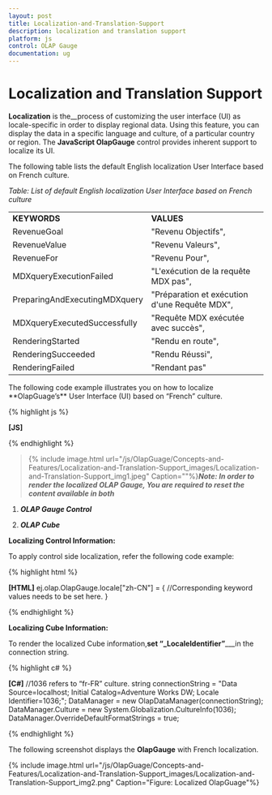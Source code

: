 ```yaml
---
layout: post
title: Localization-and-Translation-Support
description: localization and translation support
platform: js
control: OLAP Gauge
documentation: ug
---
```


# Localization and Translation Support

**Localization** is the__process of customizing the user interface (UI) as locale-specific in order to display regional data. Using this feature, you can display the data in a specific language and culture, of a particular country or region. The **JavaScript OlapGauge** control provides inherent support to localize its UI.

The following table lists the default English localization User Interface based on French culture.

_Table: List of default English localization User Interface based on French culture_



<table>
<tr>
<td>
<b>KEYWORDS</b></td><td>
<b>VALUES</b></td></tr>
<tr>
<td>
RevenueGoal</td><td>
"Revenu Objectifs",</td></tr>
<tr>
<td>
RevenueValue</td><td>
"Revenu Valeurs",</td></tr>
<tr>
<td>
RevenueFor</td><td>
"Revenu Pour",</td></tr>
<tr>
<td>
MDXqueryExecutionFailed</td><td>
"L'exécution de la requête MDX pas",</td></tr>
<tr>
<td>
PreparingAndExecutingMDXquery</td><td>
"Préparation et exécution d'une Requête MDX",</td></tr>
<tr>
<td>
MDXqueryExecutedSuccessfully</td><td>
"Requête MDX exécutée avec succès",</td></tr>
<tr>
<td>
RenderingStarted</td><td>
"Rendu en route",</td></tr>
<tr>
<td>
RenderingSucceeded</td><td>
"Rendu Réussi",</td></tr>
<tr>
<td>
RenderingFailed</td><td>
"Rendant pas"</td></tr>
</table>
The following code example illustrates you on how to localize **OlapGuage’s** User Interface (UI) based on “French” culture.



{% highlight js %}

**[JS]**
<script type="text/javascript">
 ej.olap.OlapGauge.locale["fr-FR"] = {
                        RevenueGoal: "Objectif de chiffre d'affaires",
                        RevenueValue: "Valeur du chiffre d'affaires",
                        RevenueFor: "Recettes pour",
                        MDXqueryExecutionFailed: "L'exécution de la requête MDX pas",
                        PreparingAndExecutingMDXquery: "La préparation et l'exécution de la requête MDX",
                        MDXqueryExecutedSuccessfully: "MDX requête exécutée avec succès",
                        RenderingStarted: "Rendu commencé",
                        RenderingSucceeded: "Rendu réussi",
                        RenderingFailed: "Rendant pas"
                    }

 $(function () {
$("#OlapGauge1").ejOlapGauge({ url: "../wcf/OlapGaugeService.svc", enableTooltip: true,locale:"fr-FR",
                            backgroundColor: "transparent", 
                            scales: [{
                                showRanges: true, 
                                radius: 150, showScaleBar: true, size: 1,
                                border: {
                                    width: 0.5
                                },
                                showIndicators: true, showLabels: true,
                                pointers: [{
                                    type: "needle",
                                    showBackNeedle: true,
                                    backNeedleLength: 20,
                                    length: 120,
                                    width: 9
                                },
                        {
                            type: "marker",
                            markerType: "diamond",
                            distanceFromScale: 5,
                            placement: "center",
                            backgroundColor: "#29A4D9",
                            length: 25,
                            width: 15
                        }],
                                ticks: [{
                                    type: "major",
                                    distanceFromScale: 15,
                                    height: 16,
                                    width: 1, color: "#8c8c8c"
                                },
                                {
                                    type: "minor",
                                    height: 6,
                                    width: 1,
                                    distanceFromScale: 2,
                                    color: "#8c8c8c"
                                }],
                                labels: [{
                                    color: "#8c8c8c"
                                }],
                                ranges: [{
                                    distanceFromScale: -5,size:7,
                                    backgroundColor: "#fc0606",
                                    border: {color: "#fc0606"}
                                }, {
                                    distanceFromScale: -5, size: 7
                                }],
                                customLabels: [{
                                    position: { x: 180, y: 290 },
                                    font: { size: "10px", fontFamily: "Segoe UI", fontStyle: "Normal" }, color: "#666666"
                                }, {
                                    position: { x: 180, y: 320 },
                                    font: { size: "10px", fontFamily: "Segoe UI", fontStyle: "Normal" }, color: "#666666"
                                }, {
                                    position: { x: 180, y: 150 },
                                    font: { size: "12px", fontFamily: "Segoe UI", fontStyle: "Normal" }, color: "#666666"
                                }]
                            }]
                        });
                    });
                </script>


{% endhighlight %}



> {% include image.html url="/js/OlapGuage/Concepts-and-Features/Localization-and-Translation-Support_images/Localization-and-Translation-Support_img1.jpeg" Caption=""%}_**Note: In order to render the localized OLAP Gauge, You are required to reset the content available in both**_

1. _**OLAP Gauge Control**_

2. _**OLAP Cube**_

**Localizing Control Information:**

To apply control side localization, refer the following code example:



{% highlight html %}

**[HTML]**
ej.olap.OlapGauge.locale["zh-CN"] = {
//Corresponding keyword values needs to be set here.
}


{% endhighlight %}



**Localizing Cube Information:**

To render the localized Cube information,__set “_**Locale**__**Identifier”**___in the connection string.



{% highlight c# %}

**[C#]**
//1036 refers to “fr-FR” culture.
string connectionString = "Data Source=localhost; Initial Catalog=Adventure Works DW; Locale Identifier=1036;";
DataManager = new OlapDataManager(connectionString);
DataManager.Culture = new System.Globalization.CultureInfo(1036);
DataManager.OverrideDefaultFormatStrings = true;


{% endhighlight %}

The following screenshot displays the **OlapGauge** with French localization.

{% include image.html url="/js/OlapGuage/Concepts-and-Features/Localization-and-Translation-Support_images/Localization-and-Translation-Support_img2.png" Caption="Figure: Localized OlapGuage"%}


